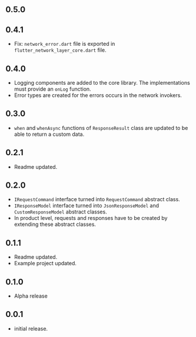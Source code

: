 ## 0.5.0



## 0.4.1

* Fix: `network_error.dart` file is exported in `flutter_network_layer_core.dart` file.

## 0.4.0

* Logging components are added to the core library. The implementations must provide an `onLog` function.
* Error types are created for the errors occurs in the network invokers.

## 0.3.0

* `when` and `whenAsync` functions of `ResponseResult` class are updated to be able to return a custom data.

## 0.2.1

* Readme updated.

## 0.2.0

* `IRequestCommand` interface turned into `RequestCommand` abstract class.
* `IResponseModel` interface turned into `JsonResponseModel` and `CustomResponseModel` abstract classes.
* In product level, requests and responses have to be created by extending these abstract classes.

## 0.1.1

* Readme updated.
* Example project updated.

## 0.1.0

* Alpha release

## 0.0.1

* initial release.
